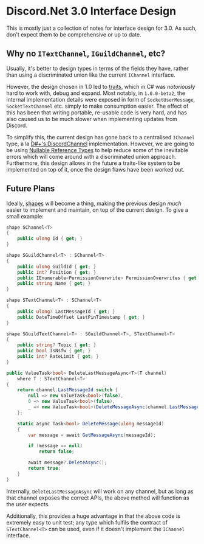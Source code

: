 # Discord.Net 3.0 Interface Design #

This is mostly just a collection of notes for interface design for 3.0. As
such, don't expect them to be comprehensive or up to date.

## Why no `ITextChannel`, `IGuildChannel`, etc? ##

Usually, it's better to design types in terms of the fields they have, rather
than using a discriminated union like the current `IChannel` interface.

However, the design chosen in 1.0 led to [traits](wiki-traits), which in C# was
*notoriously* hard to work with, debug and expand. Most notably, in
`1.0.0-beta2`, the internal implementation details were exposed in form of
`SocketUserMessage`, `SocketTextChannel` etc. simply to make consumption
easier. The effect of this has been that writing portable, re-usable code is
very hard, and has also caused us to be much slower when implementing updates
from Discord.

To simplify this, the current design has gone back to a centralised `IChannel`
type, a la [D#+'s DiscordChannel](dsharpplus-channel) implementation. However,
we are going to be using [Nullable Reference Types](nrts) to help reduce some
of the inevitable errors which will come around with a discriminated union
approach. Furthermore, this design allows in the future a traits-like system to
be implemented on top of it, once the design flaws have been worked out.

## Future Plans ##

Ideally, [shapes] will become a thing, making the previous design *much* easier
to implement and maintain, on top of the current design. To give a small
example:

```cs
shape SChannel<T>
{
    public ulong Id { get; }
}

shape SGuildChannel<T> : SChannel<T>
{
    public ulong GuildId { get; }
    public int? Position { get; }
    public IEnumerable<PermissionOverwrite> PermissionOverwrites { get; }
    public string Name { get; }
}

shape STextChannel<T> : SChannel<T>
{
    public ulong? LastMessageId { get; }
    public DateTimeOffset LastPinTimestamp { get; }
}

shape SGuildTextChannel<T> : SGuildChannel<T>, STextChannel<T>
{
    public string? Topic { get; }
    public bool IsNsfw { get; }
    public int? RateLimit { get; }
}

public ValueTask<bool> DeleteLastMessageAsync<T>(T channel)
    where T : STextChannel<T>
{
    return channel.LastMessageId switch {
        null => new ValueTask<bool>(false),
        0 => new ValueTask<bool>(false),
        _ => new ValueTask<bool>(DeleteMessageAsync(channel.LastMessageId))
    };

    static async Task<bool> DeleteMessage(ulong messageId)
    {
        var message = await GetMessageAsync(messageId);

        if (message == null)
            return false;

        await message?.DeleteAsync();
        return true;
    }
}
```

Internally, `DeleteLastMessageAsync` will work on any channel, but as long
as that channel exposes the correct APIs, the above method will function as the
user expects.

Additionally, this provides a huge advantage in that the above code is
extremely easy to unit test; any type which fulfils the contract of
`STextChannel<T>` can be used, even if it doesn't implement the `IChannel`
interface.


[wiki-traits]: https://en.wikipedia.org/wiki/Trait_(computer_programming)
[dsharpplus-channel]: https://dsharpplus.emzi0767.com/api/DSharpPlus.Entities.DiscordChannel.html
[nrts]: https://docs.microsoft.com/en-us/dotnet/csharp/nullable-references
[shapes]: https://github.com/dotnet/csharplang/issues/164
